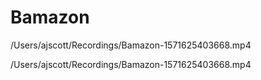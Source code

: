 # Bamazon

/Users/ajscott/Recordings/Bamazon-1571625403668.mp4
 
/Users/ajscott/Recordings/Bamazon-1571625403668.mp4
